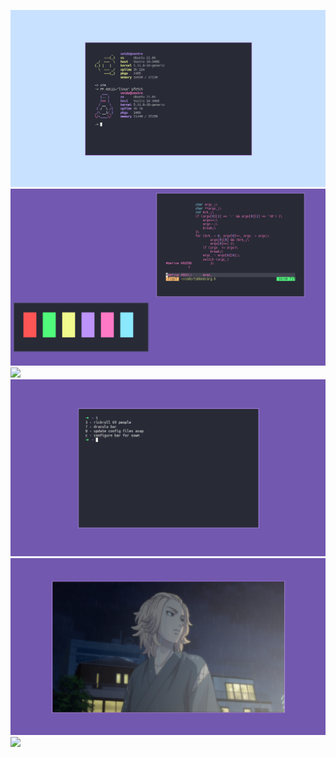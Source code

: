 <!--<a href="https://raw.githubusercontent.com/voidz7/sowm/main/screenshots/todolist.png"><img src="https://raw.githubusercontent.com/voidz7/sowm/main/screenshots/todolist.png" width="43%" align="right"></a>

-->

<a href="https://raw.githubusercontent.com/voidz7/sowm/main/screenshots/pfetch.png"><img src="https://raw.githubusercontent.com/voidz7/sowm/main/screenshots/pfetch.png" ></a>
<a href="https://raw.githubusercontent.com/voidz7/sowm/main/screenshots/pallet.png"><img src="https://raw.githubusercontent.com/voidz7/sowm/main/screenshots/pallet.png" ></a>
<a href="https://raw.githubusercontent.com/voidz7/sowm/main/screenshots/rice.png"><img src="https://raw.githubusercontent.com/voidz7/sowm/main/screenshots/rice.png" ></a>
<a href="https://raw.githubusercontent.com/voidz7/sowm/main/screenshots/todolist.png"><img src="https://raw.githubusercontent.com/voidz7/sowm/main/screenshots/todolist.png" ></a>
<a href="https://raw.githubusercontent.com/voidz7/sowm/main/screenshots/wathinanime.png"><img src="https://raw.githubusercontent.com/voidz7/sowm/main/screenshots/wathinanime.png" ></a>
<a href="https://raw.githubusercontent.com/voidz7/sowm/main/screenshots/work.png"><img src="https://raw.githubusercontent.com/voidz7/sowm/main/screenshots/work.png" ></a>

